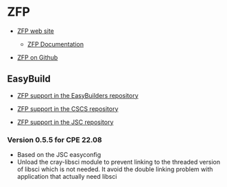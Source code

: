 # ZFP

  * [ZFP web site](https://computing.llnl.gov/projects/zfp)

      * [ZFP Documentation](https://zfp.readthedocs.io/en/release1.0.0/)

  * [ZFP on Github](https://github.com/LLNL/zfp)


## EasyBuild

  * [ZFP support in the EasyBuilders repository](https://github.com/easybuilders/easybuild-easyconfigs/tree/develop/easybuild/easyconfigs/z/zfp)

  * [ZFP support in the CSCS repository](https://github.com/eth-cscs/production/tree/master/easybuild/easyconfigs/z/zfp)

  * [ZFP support in the JSC repository](https://github.com/easybuilders/JSC/tree/2022/Golden_Repo/z/zfp)

### Version 0.5.5 for CPE 22.08

- Based on the JSC easyconfig
- Unload the cray-libsci module to prevent linking to the threaded version of
  libsci which is not needed. It avoid the double linking problem with 
  application that actually need libsci

